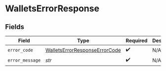 # WalletsErrorResponse


## Fields

| Field                                                                                 | Type                                                                                  | Required                                                                              | Description                                                                           |
| ------------------------------------------------------------------------------------- | ------------------------------------------------------------------------------------- | ------------------------------------------------------------------------------------- | ------------------------------------------------------------------------------------- |
| `error_code`                                                                          | [WalletsErrorResponseErrorCode](../../models/shared/walletserrorresponseerrorcode.md) | :heavy_check_mark:                                                                    | N/A                                                                                   |
| `error_message`                                                                       | *str*                                                                                 | :heavy_check_mark:                                                                    | N/A                                                                                   |